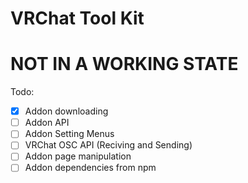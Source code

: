 # VRChat Tool Kit

# NOT IN A WORKING STATE

Todo:
- [x] Addon downloading
- [ ] Addon API
- [ ] Addon Setting Menus
- [ ] VRChat OSC API (Reciving and Sending)
- [ ] Addon page manipulation
- [ ] Addon dependencies from npm